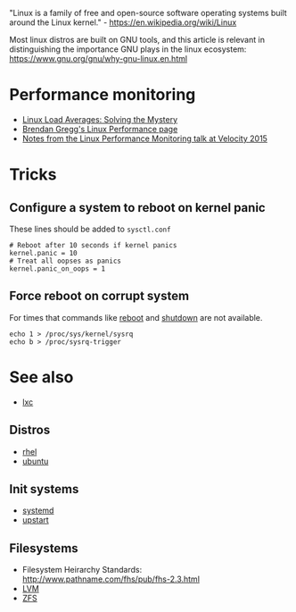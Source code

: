 "Linux is a family of free and open-source software operating systems built around the Linux kernel." - <https://en.wikipedia.org/wiki/Linux>

Most linux distros are built on GNU tools, and this article is relevant in distinguishing the importance GNU plays in the linux ecosystem: <https://www.gnu.org/gnu/why-gnu-linux.en.html>

# Performance monitoring

- [Linux Load Averages: Solving the Mystery](http://www.brendangregg.com/blog/2017-08-08/linux-load-averages.html)
- [Brendan Gregg's Linux Performance page](http://www.brendangregg.com/linuxperf.html)
- [Notes from the Linux Performance Monitoring talk at Velocity 2015](linux-performance-monitoring)

# Tricks

## Configure a system to reboot on kernel panic

These lines should be added to `sysctl.conf`

```
# Reboot after 10 seconds if kernel panics
kernel.panic = 10  
# Treat all oopses as panics  
kernel.panic_on_oops = 1
```

## Force reboot on corrupt system

For times that commands like [reboot](reboot "wikilink") and [shutdown](shutdown "wikilink") are not available.

```
echo 1 > /proc/sys/kernel/sysrq
echo b > /proc/sysrq-trigger
```

# See also

- [lxc](lxc)

## Distros

- [rhel](rhel)
- [ubuntu](ubuntu)

## Init systems

- [systemd](systemd)
- [upstart](upstart)

## Filesystems

- Filesystem Heirarchy Standards: <http://www.pathname.com/fhs/pub/fhs-2.3.html>
- [LVM](lvm)
- [ZFS](zfs)
